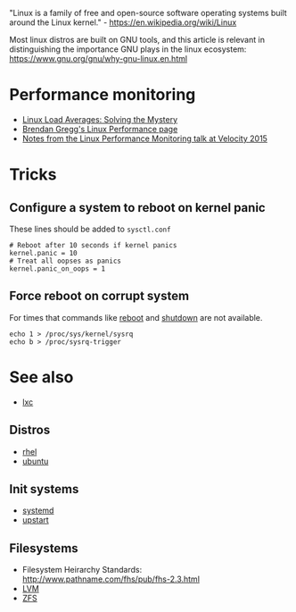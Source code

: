 "Linux is a family of free and open-source software operating systems built around the Linux kernel." - <https://en.wikipedia.org/wiki/Linux>

Most linux distros are built on GNU tools, and this article is relevant in distinguishing the importance GNU plays in the linux ecosystem: <https://www.gnu.org/gnu/why-gnu-linux.en.html>

# Performance monitoring

- [Linux Load Averages: Solving the Mystery](http://www.brendangregg.com/blog/2017-08-08/linux-load-averages.html)
- [Brendan Gregg's Linux Performance page](http://www.brendangregg.com/linuxperf.html)
- [Notes from the Linux Performance Monitoring talk at Velocity 2015](linux-performance-monitoring)

# Tricks

## Configure a system to reboot on kernel panic

These lines should be added to `sysctl.conf`

```
# Reboot after 10 seconds if kernel panics
kernel.panic = 10  
# Treat all oopses as panics  
kernel.panic_on_oops = 1
```

## Force reboot on corrupt system

For times that commands like [reboot](reboot "wikilink") and [shutdown](shutdown "wikilink") are not available.

```
echo 1 > /proc/sys/kernel/sysrq
echo b > /proc/sysrq-trigger
```

# See also

- [lxc](lxc)

## Distros

- [rhel](rhel)
- [ubuntu](ubuntu)

## Init systems

- [systemd](systemd)
- [upstart](upstart)

## Filesystems

- Filesystem Heirarchy Standards: <http://www.pathname.com/fhs/pub/fhs-2.3.html>
- [LVM](lvm)
- [ZFS](zfs)
